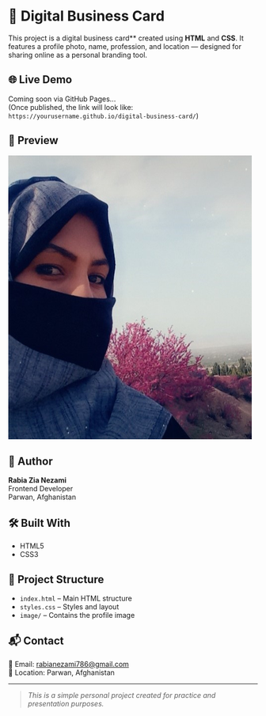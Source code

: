
# 💼 Digital Business Card

This project is a digital business card** created using **HTML** and **CSS**. It features a profile photo, name, profession, and location — designed for sharing online as a personal branding tool.

## 🌐 Live Demo

Coming soon via GitHub Pages...  
(Once published, the link will look like: `https://yourusername.github.io/digital-business-card/`)

## 📸 Preview

![Preview](image/Rabia%20zia.jpg)

## 👤 Author

**Rabia Zia Nezami**  
Frontend Developer  
Parwan, Afghanistan

## 🛠️ Built With

- HTML5
- CSS3

## 📂 Project Structure

- `index.html` – Main HTML structure
- `styles.css` – Styles and layout
- `image/` – Contains the profile image

## 📬 Contact

📧 Email: rabianezami786@gmail.com  
📍 Location: Parwan, Afghanistan

---

> *This is a simple personal project created for practice and presentation purposes.*
